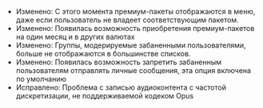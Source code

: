 - Изменено: С этого момента премиум-пакеты отображаются в меню, даже если пользователь не владеет соответствующим пакетом.
- Изменено: Появилась возможность приобретения премиум-пакетов на один месяц и в других валютах
- Изменено: Группы, модерируемые забаненными пользователями, больше не отображаются в большинстве списков.
- Изменено: Появилась возможность запретить забаненным пользователям отправлять личные сообщения, эта опция включена по умолчанию
- Исправлено: Проблема с записью аудиоконтента с частотой дискретизации, не поддерживаемой кодеком Opus